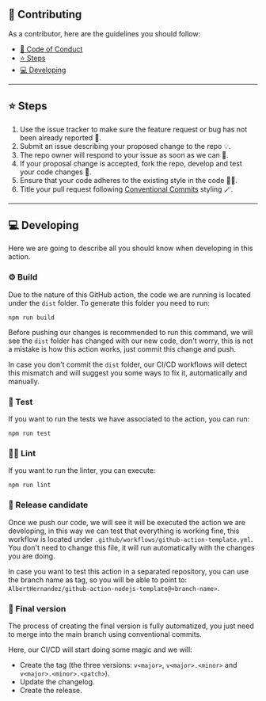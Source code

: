 ## 👏 Contributing

As a contributor, here are the guidelines you should follow:

- [👔 Code of Conduct](CODE_OF_CONDUCT.md)
- [⭐️ Steps](#-steps)
- [💻️ Developing](#-developing)

---

## ⭐️ Steps

1. Use the issue tracker to make sure the feature request or bug has not been already reported 🔎.
2. Submit an issue describing your proposed change to the repo 💡.
3. The repo owner will respond to your issue as soon as we can 💪.
4. If your proposal change is accepted, fork the repo, develop and test your code changes 🤝.
5. Ensure that your code adheres to the existing style in the code 💅🏻.
6. Title your pull request following [Conventional Commits](https://www.conventionalcommits.org/en/v1.0.0/) styling 🪄.

---

## 💻️ Developing

Here we are going to describe all you should know when developing in this action.

### ⚙️ Build

Due to the nature of this GitHub action, the code we are running is located under the `dist` folder. To generate this folder you need to run:

```shell
npm run build
```

Before pushing our changes is recommended to run this command, we will see the `dist` folder has changed with our new code, don't worry, this is not a mistake is how this action works, just commit this change and push.

In case you don't commit the `dist` folder, our CI/CD workflows will detect this mismatch and will suggest you some ways to fix it, automatically and manually.

### 🧪 Test

If you want to run the tests we have associated to the action, you can run:

```shell
npm run test
```

### 💅🏻 Lint

If you want to run the linter, you can execute:

```shell
npm run lint
```

### 🐣 Release candidate

Once we push our code, we will see it will be executed the action we are developing, in this way we can test that everything is working fine, this workflow is located under `.github/workflows/github-action-template.yml`. You don't need to change this file, it will run automatically with the changes you are doing.

In case you want to test this action in a separated repository, you can use the branch name as tag, so you will be able to point to: `AlbertHernandez/github-action-nodejs-template@<branch-name>`.

### 🚀 Final version

The process of creating the final version is fully automatized, you just need to merge into the main branch using conventional commits.

Here, our CI/CD will start doing some magic and we will:

- Create the tag (the three versions: `v<major>`, `v<major>.<minor>` and `v<major>.<minor>.<patch>`).
- Update the changelog.
- Create the release.
